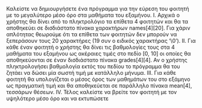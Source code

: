 Καλείστε να δημιουργήσετε ένα πρόγραμμα για την εύρεση του φοιτητή με το μεγαλύτερο
μέσο όρο στα μαθήματα του εξαμήνου.
I. Αρχικά ο χρήστης θα δίνει από το πληκτρολόγιο τα επίθετα 4 φοιτητών και θα τα
αποθηκεύει σε δισδιάστατο πίνακα χαρακτήρων names[4][20]. Για χάριν απλότητας
θεωρούμε ότι τα επίθετα των φοιτητών δεν μπορούν να ξεπεράσουν τους 20
χαρακτήρες (19 συν ο ειδικός χαρακτήρας ‘\0’).
II. Για κάθε έναν φοιτητή ο χρήστης θα δίνει τις βαθμολογίες τους στα 4 μαθήματα του
εξαμήνου ως ακέραιες τιμές στο πεδίο [0, 10] οι οποίες θα αποθηκεύονται σε έναν
δισδιάστατο πίνακα grades[4][4]. Αν ο χρήστης πληκτρολογήσει βαθμολογία εκτός
του πεδίου το πρόγραμμα θα του ζητάει να δώσει μία σωστή τιμή με κατάλληλο
μήνυμα.
III. Για κάθε φοιτητή θα υπολογίζεται ο μέσος όρος των μαθημάτων του στο εξάμηνο ως
πραγματική τιμή και θα αποθηκεύεται σε παράλληλο πίνακα mean[4], τεσσάρων
θέσεων.
IV. Τέλος καλείστε να βρείτε τον φοιτητή με τον υψηλότερο μέσο όρο και να εκτυπώσετε
